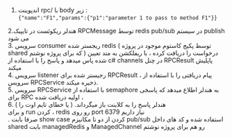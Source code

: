 1. اندپوینت rpc/ با body زیر : \
` {"name":"F1","params":{"p1":"parameter 1 to pass to method F1"}} `


2.هندلر ریکوئست در تایپیک RPCMessage توسط redis pub/sub در سیستم publish می شود\
3. سرویس consumer ریجستر شده redis ( توسط پکیج کاستوم موجود در پروژه shared که برای پروژه نوشتم ) درخواست را دریافت کرده ، با ریفلکشن به متد تعیین شده پاس میدهد  و  پاسخ را با استفاده از c# channels در چنل RPCResult پاپلیش میکند\
4. سرویس listener رجیستر شده برای RPCResult ، پیام دریافتی را با استفاده از سرویس RPCService ذخیره میکند.\
5. سرویس RPCService با استفاده از semaphore به هندلر اطلاع میدهد که پاسخی برای RPC اولیه دریافت شده ، \
6. هندلر پاسخ  را به کلاینت باز میگرداند. ( یا خطای تایم اوت را )\
و برای run کردن ، redis رو روی port 6379 نیاز داریم\
. 
صرفا بابت show case کردن از دو تا مکانیزم pub/sub استفاده شده و کد های داخل shared بابت managedRedis و ManagedChannel رو هم برای پروژه نوشتم
